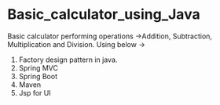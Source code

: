 # Basic_calculator_using_Java
Basic calculator performing operations ->Addition, Subtraction, Multiplication and Division.  Using below ->
1. Factory design pattern in java.
2. Spring MVC
3. Spring Boot
4. Maven
5. Jsp for UI
